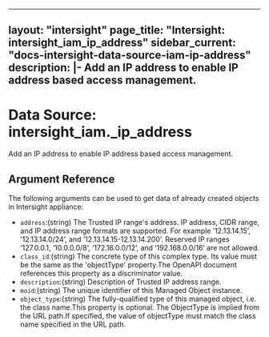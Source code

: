 
---
layout: "intersight"
page_title: "Intersight: intersight_iam_ip_address"
sidebar_current: "docs-intersight-data-source-iam-ip-address"
description: |-
Add an IP address to enable IP address based access management.
---

# Data Source: intersight_iam._ip_address
Add an IP address to enable IP address based access management.
## Argument Reference
The following arguments can be used to get data of already created objects in Intersight appliance:
* `address`:(string) The Trusted IP range's address. IP address, CIDR range, and IP address range formats are supported. For example ’12.13.14.15’, ’12.13.14.0/24’, and ’12.13.14.15-12.13.14.200’. Reserved IP ranges ‘127.0.0.1, ‘10.0.0.0/8’, ‘172.16.0.0/12’, and ‘192.168.0.0/16’ are not allowed. 
* `class_id`:(string) The concrete type of this complex type. Its value must be the same as the 'objectType' property.The OpenAPI document references this property as a discriminator value. 
* `description`:(string) Description of Trusted IP address range. 
* `moid`:(string) The unique identifier of this Managed Object instance. 
* `object_type`:(string) The fully-qualified type of this managed object, i.e. the class name.This property is optional. The ObjectType is implied from the URL path.If specified, the value of objectType must match the class name specified in the URL path. 
